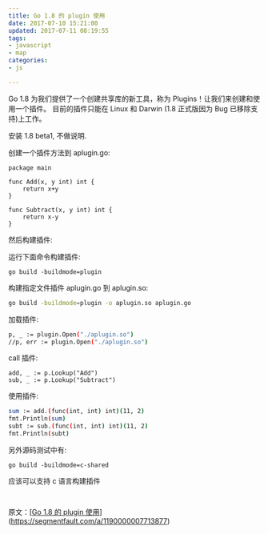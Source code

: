 ```yaml
---
title: Go 1.8 的 plugin 使用
date: 2017-07-10 15:21:00
updated: 2017-07-11 08:19:55
tags: 
- javascript
- map
categories: 
- js

---
```

Go 1.8 为我们提供了一个创建共享库的新工具，称为 Plugins！让我们来创建和使用一个插件。 目前的插件只能在 Linux 和 Darwin (1.8 正式版因为 Bug 已移除支持)上工作。

安装 1.8 beta1, 不做说明.

创建一个插件方法到 aplugin.go:

```golang
package main

func Add(x, y int) int {
    return x+y
}

func Subtract(x, y int) int {
    return x-y
}
```


<!--more-->


然后构建插件:

运行下面命令构建插件:

```golang
go build -buildmode=plugin
```

构建指定文件插件 aplugin.go 到 aplugin.so:

```bash
go build -buildmode=plugin -o aplugin.so aplugin.go

```

加载插件:

```bash
p, _ := plugin.Open("./aplugin.so")
//p, err := plugin.Open("./aplugin.so")
```

call 插件:

```
add, _ := p.Lookup("Add")
sub, _ := p.Lookup("Subtract")
```

使用插件:

```bash
sum := add.(func(int, int) int)(11, 2)
fmt.Println(sum)
subt := sub.(func(int, int) int)(11, 2)
fmt.Println(subt)
```

另外源码测试中有:

```
go build -buildmode=c-shared
```

应该可以支持 c 语言构建插件



```golang


```





原文：[[Go 1.8 的 plugin 使用](https://segmentfault.com/a/1190000007713877)](https://segmentfault.com/a/1190000007713877)